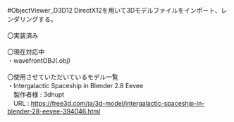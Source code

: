 #ObjectViewer_D3D12
DirectX12を用いて3Dモデルファイルをインポート、レンダリングする。<br>
<br>
〇実装済み<br>
<br>
〇現在対応中<br>
・wavefrontOBJ(.obj)<br>
<br>
〇使用させていただいているモデル一覧<br>
・Intergalactic Spaceship in Blender 2.8 Eevee<br>
　製作者様 : 3dhupt<br>
　URL : https://free3d.com/ja/3d-model/intergalactic-spaceship-in-blender-28-eevee-394046.html<br>
